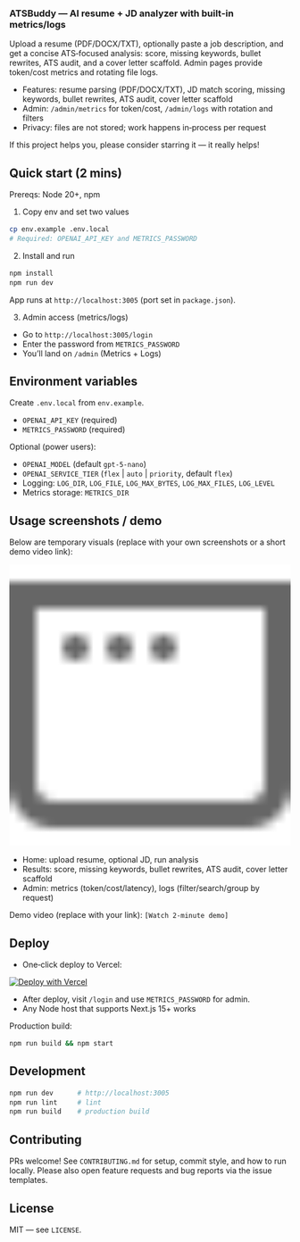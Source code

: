 ### ATSBuddy — AI resume + JD analyzer with built‑in metrics/logs

Upload a resume (PDF/DOCX/TXT), optionally paste a job description, and get a concise ATS‑focused analysis: score, missing keywords, bullet rewrites, ATS audit, and a cover letter scaffold. Admin pages provide token/cost metrics and rotating file logs.

- Features: resume parsing (PDF/DOCX/TXT), JD match scoring, missing keywords, bullet rewrites, ATS audit, cover letter scaffold
- Admin: `/admin/metrics` for token/cost, `/admin/logs` with rotation and filters
- Privacy: files are not stored; work happens in‑process per request

If this project helps you, please consider starring it — it really helps!

## Quick start (2 mins)

Prereqs: Node 20+, npm

1) Copy env and set two values

```bash
cp env.example .env.local
# Required: OPENAI_API_KEY and METRICS_PASSWORD
```

2) Install and run

```bash
npm install
npm run dev
```

App runs at `http://localhost:3005` (port set in `package.json`).

3) Admin access (metrics/logs)

- Go to `http://localhost:3005/login`
- Enter the password from `METRICS_PASSWORD`
- You’ll land on `/admin` (Metrics + Logs)

## Environment variables
Create `.env.local` from `env.example`.

- `OPENAI_API_KEY` (required)
- `METRICS_PASSWORD` (required)

Optional (power users):
- `OPENAI_MODEL` (default `gpt-5-nano`)
- `OPENAI_SERVICE_TIER` (`flex` | `auto` | `priority`, default `flex`)
- Logging: `LOG_DIR`, `LOG_FILE`, `LOG_MAX_BYTES`, `LOG_MAX_FILES`, `LOG_LEVEL`
- Metrics storage: `METRICS_DIR`

## Usage screenshots / demo

Below are temporary visuals (replace with your own screenshots or a short demo video link):

<img src="public/window.svg" alt="ATSBuddy UI" width="720" />

- Home: upload resume, optional JD, run analysis
- Results: score, missing keywords, bullet rewrites, ATS audit, cover letter scaffold
- Admin: metrics (token/cost/latency), logs (filter/search/group by request)

Demo video (replace with your link): `[Watch 2‑minute demo]`

## Deploy

- One‑click deploy to Vercel:

[![Deploy with Vercel](https://vercel.com/button)](https://vercel.com/new/clone?repository-url=https://github.com/Kingjuli/atsbuddy&project-name=atsbuddy&repository-name=atsbuddy&env=OPENAI_API_KEY,METRICS_PASSWORD&envDescription=Set%20your%20OpenAI%20API%20key%20and%20an%20admin%20password%20for%20metrics%2Flogs.&envLink=https://github.com/Kingjuli/atsbuddy/blob/main/env.example)

- After deploy, visit `/login` and use `METRICS_PASSWORD` for admin.
- Any Node host that supports Next.js 15+ works

Production build:

```bash
npm run build && npm start
```

## Development

```bash
npm run dev      # http://localhost:3005
npm run lint     # lint
npm run build    # production build
```

## Contributing

PRs welcome! See `CONTRIBUTING.md` for setup, commit style, and how to run locally. Please also open feature requests and bug reports via the issue templates.

## License

MIT — see `LICENSE`.
